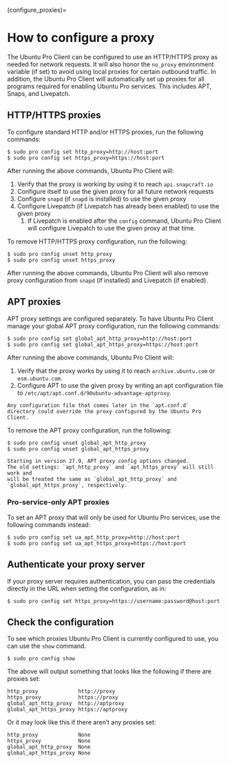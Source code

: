 (configure_proxies)=
# How to configure a proxy

The Ubuntu Pro Client can be configured to use an HTTP/HTTPS proxy as needed
for network requests. It will also honor the `no_proxy` environment variable
(if set) to avoid using local proxies for certain outbound traffic. In
addition, the Ubuntu Pro Client will automatically set up proxies for all
programs required for enabling Ubuntu Pro services. This includes APT, Snaps,
and Livepatch.

## HTTP/HTTPS proxies

To configure standard HTTP and/or HTTPS proxies, run the following commands:

```console
$ sudo pro config set http_proxy=http://host:port
$ sudo pro config set https_proxy=https://host:port
```

After running the above commands, Ubuntu Pro Client will:

1. Verify that the proxy is working by using it to reach `api.snapcraft.io`
2. Configure itself to use the given proxy for all future network requests
3. Configure `snapd` (if `snapd` is installed) to use the given proxy
4. Configure Livepatch (if Livepatch has already been enabled) to use the given
   proxy
   1. If Livepatch is enabled after the `config` command, Ubuntu Pro Client
      will configure Livepatch to use the given proxy at that time.

To remove HTTP/HTTPS proxy configuration, run the following:

```console
$ sudo pro config unset http_proxy
$ sudo pro config unset https_proxy
```

After running the above commands, Ubuntu Pro Client will also remove proxy
configuration from `snapd` (if installed) and Livepatch (if enabled).

## APT proxies

APT proxy settings are configured separately. To have Ubuntu Pro Client manage
your global APT proxy configuration, run the following commands:

```console
$ sudo pro config set global_apt_http_proxy=http://host:port
$ sudo pro config set global_apt_https_proxy=https://host:port
```

After running the above commands, Ubuntu Pro Client will:

1. Verify that the proxy works by using it to reach `archive.ubuntu.com` or
   `esm.ubuntu.com`.
2. Configure APT to use the given proxy by writing an apt configuration file to
   `/etc/apt/apt.conf.d/90ubuntu-advantage-aptproxy`.

```{caution}
Any configuration file that comes later in the `apt.conf.d`
directory could override the proxy configured by the Ubuntu Pro Client.
```

To remove the APT proxy configuration, run the following:

```
$ sudo pro config unset global_apt_http_proxy
$ sudo pro config unset global_apt_https_proxy
```

```{attention}
Starting in version 27.9, APT proxy config options changed.
The old settings: `apt_http_proxy` and `apt_https_proxy` will still work and
will be treated the same as `global_apt_http_proxy` and
`global_apt_https_proxy`, respectively.
```

### Pro-service-only APT proxies

To set an APT proxy that will only be used for Ubuntu Pro services, use the
following commands instead:

```console
$ sudo pro config set ua_apt_http_proxy=http://host:port
$ sudo pro config set ua_apt_https_proxy=https://host:port
```

## Authenticate your proxy server

If your proxy server requires authentication, you can pass the credentials
directly in the URL when setting the configuration, as in:

```
$ sudo pro config set https_proxy=https://username:password@host:port
```

## Check the configuration

To see which proxies Ubuntu Pro Client is currently configured to use, you can
use the `show` command.

```console
$ sudo pro config show
```

The above will output something that looks like the following if there are
proxies set:

```
http_proxy             http://proxy
https_proxy            https://proxy
global_apt_http_proxy  http://aptproxy
global_apt_https_proxy https://aptproxy
```

Or it may look like this if there aren’t any proxies set:

```
http_proxy             None
https_proxy            None
global_apt_http_proxy  None
global_apt_https_proxy None
```
